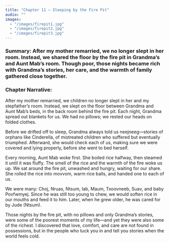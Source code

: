 ```yaml
---
title: "Chapter 11 — Sleeping by the Fire Pit"
audio: ""
images:
  - "/images/firepit1.jpg"
  - "/images/firepit2.jpg"
  - "/images/firepit3.jpg"
---
```

### Summary: After my mother remarried, we no longer slept in her room. Instead, we shared the floor by the fire pit in Grandma’s and Aunt Mab’s room. Though poor, those nights became rich with Grandma’s stories, her care, and the warmth of family gathered close together.

### Chapter Narrative: 
After my mother remarried, we children no longer slept in her and my stepfather’s room. Instead, we slept on the floor between Grandma and Aunt Mab’s beds, in the back room behind the fire pit. Each night, Grandma spread out blankets for us. We had no pillows; we rested our heads on folded clothes.

Before we drifted off to sleep, Grandma always told us neejneeg—stories of orphans like Cinderella, of mistreated children who suffered but eventually triumphed. Afterward, she would check each of us, making sure we were covered and lying properly, before she went to bed herself.

Every morning, Aunt Mab woke first. She boiled rice halfway, then steamed it until it was fluffy. The smell of the rice and the warmth of the fire woke us up. We sat around the fire pit, unwashed and hungry, waiting for our share. She rolled the rice into movvom, warm rice balls, and handed one to each of us.

We were many: Choj, Nruas, Ntsum, Iab, Maum, Txoovneeb, Suav, and baby Povfwmyej. Since he was still too young to chew, we would soften rice in our mouths and feed it to him. Later, when he grew older, he was cared for by Jude (Ntsum).

Those nights by the fire pit, with no pillows and only Grandma’s stories, were some of the poorest moments of my life—and yet they were also some of the richest. I discovered that love, comfort, and care are not found in possessions, but in the people who tuck you in and tell you stories when the world feels cold.
